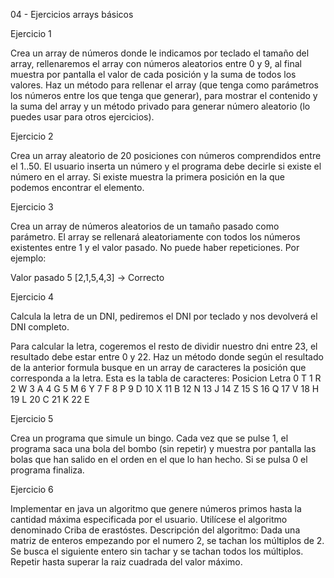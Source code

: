 04 - Ejercicios arrays básicos

Ejercicio 1

Crea un array de números donde le indicamos por teclado el tamaño del array, rellenaremos el array con números aleatorios entre 0 y 9, al final muestra por pantalla el valor de cada posición y la suma de todos los valores. Haz un método para rellenar el array (que tenga como parámetros los números entre los que tenga que generar), para mostrar el contenido y la suma del array y un método privado para generar número aleatorio (lo puedes usar para otros ejercicios).

Ejercicio 2

Crea un array aleatorio de 20 posiciones con números comprendidos entre el 1..50. El usuario inserta un número y el programa debe decirle si existe el número en el array. Si existe muestra la primera posición en la que podemos encontrar el elemento.

Ejercicio 3

Crea un array de números aleatorios de un tamaño pasado como parámetro. El array se rellenará aleatoriamente con todos los números existentes entre 1 y el valor pasado. No puede haber repeticiones. Por ejemplo:

Valor pasado 5
[2,1,5,4,3] -> Correcto

Ejercicio 4

Calcula la letra de un DNI, pediremos el DNI por teclado y nos devolverá el DNI completo.

Para calcular la letra, cogeremos el resto de dividir nuestro dni entre 23, el resultado debe estar entre 0 y 22. Haz un método donde según el resultado de la anterior formula busque en un array de caracteres la posición que corresponda a la letra. Esta es la tabla de caracteres:
Posicion	Letra
0	  T
1	  R
2	  W
3	  A
4	  G
5	  M
6	  Y
7	  F
8	  P
9	  D
10  X
11	B
12	N
13	J
14	Z
15	S
16	Q
17	V
18	H
19	L
20	C
21	K
22	E

Ejercicio 5

Crea un programa que simule un bingo. Cada vez que se pulse 1, el programa saca una bola del bombo (sin repetir) y muestra por pantalla las bolas que han salido en el orden en el que lo han hecho. Si se pulsa 0 el programa finaliza.

Ejercicio 6

Implementar en java un algoritmo que genere números primos hasta la cantidad máxima especificada por el usuario. Utilícese el algoritmo denominado Criba de erastóstes.
Descripción del algoritmo:
Dada una matriz de enteros empezando por el numero 2, se tachan los múltiplos de 2. Se busca el siguiente entero sin tachar y se tachan todos los múltiplos. Repetir hasta superar la raiz cuadrada del valor máximo.  
